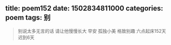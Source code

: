 title: poem152
date: 1502834811000
categories: poem
tags: 别
---
> 别说太多无言的话
请让他慢慢长大
早安
孤独小美
格致别趣
六点起床152天 迟到6天